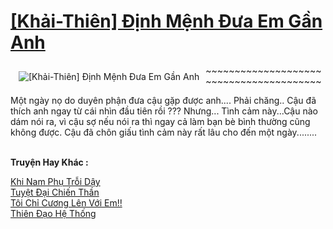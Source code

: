 <a href="https://utruyen.com/khai-thien-dinh-menh-dua-em-gan-anh/22818/" title="[Khải-Thiên] Định Mệnh Đưa Em Gần Anh"><h1>[Khải-Thiên] Định Mệnh Đưa Em Gần Anh</h1></a><div style="display:table"><img align="right" style="float: left; padding: 10px;" src="https://utruyen.com/images/story/200x260/khai-thien-dinh-menh-dua-em-gan-anh.jpg" alt="[Khải-Thiên] Định Mệnh Đưa Em Gần Anh">~~~~~~~~~~~~~~~~~~~~~~~~~~~~~~~~~~~~~~~~<p></p>Một ngày nọ do duyên phận đưa cậu gặp được anh.... Phải chăng.. Cậu đã thích anh ngay từ cái nhìn đầu tiên rồi ??? Nhưng... Tình cảm này...Cậu nào dám nói ra, vì cậu sợ nếu nói ra thì ngay cả làm bạn bè bình thường cũng không được. Cậu đã chôn giấu tình cảm này rất lâu cho đến một ngày........</div><p><br><b>Truyện Hay Khác :</b></p><a href="https://utruyen.com/khi-nam-phu-troi-day/22790/" alt="Khi Nam Phụ Trỗi Dậy">Khi Nam Phụ Trỗi Dậy</a><br/><a href="https://www.flickr.com/photos/183745219@N08/49526268367/" alt="Tuyệt Đại Chiến Thần">Tuyệt Đại Chiến Thần</a><br/><a href="https://github.com/quanluxury/ngontinhhot/tree/master/truyenhay/16967/" alt="Tôi Chỉ Cương Lên Với Em!!">Tôi Chỉ Cương Lên Với Em!!</a><br/><a href="https://github.com/quanluxury/truyenhot/tree/master/truyenhay/17555/" alt="Thiên Đạo Hệ Thống">Thiên Đạo Hệ Thống</a><br/>